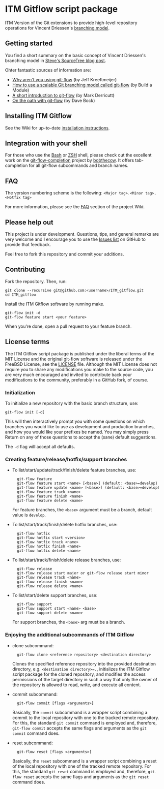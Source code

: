 ITM Gitflow script package
==========================

ITM Version of the Git extensions to provide high-level repository operations for Vincent Driessen's [branching model](http://nvie.com/posts/a-successful-git-branching-model/).


Getting started
---------------
You find a short summary on the basic concept of Vincent Driessen's branching model in [Steve's SourceTree blog post](https://blog.sourcetreeapp.com/2012/08/01/smart-branching-with-sourcetree-and-git-flow/).

Ohter fantastic sources of information are:
* [Why aren't you using git-flow](http://jeffkreeftmeijer.com/2010/why-arent-you-using-git-flow/) (by Jeff Kreeftmeijer)
* [How to use a scalable Git branching model called git-flow](http://buildamodule.com/video/change-management-and-version-control-deploying-releases-features-and-fixes-with-git-how-to-use-a-scalable-git-branching-model-called-gitflow) (by Build a Module)
* [A short introduction to git-flow](http://vimeo.com/16018419) (by Mark Derricutt)
* [On the path with git-flow](http://codesherpas.com/screencasts/on_the_path_gitflow.mov) (by Dave Bock)


Installing ITM Gitflow
-------------------
See the Wiki for up-to-date [installation instructions](https://github.com/nvie/gitflow/wiki/Installation).


Integration with your shell
---------------------------
For those who use the [Bash](http://www.gnu.org/software/bash/) or [ZSH](http://www.zsh.org) shell, please check out the excellent work on the [git-flow-completion](http://github.com/bobthecow/git-flow-completion) project by [bobthecow](http://github.com/bobthecow). It offers tab-completion for all git-flow subcommands and branch names.


FAQ
---
The version numbering scheme is the following: `<Major tag>.<Minor tag>.<Hotfix tag>`

For more information, please see the [FAQ](http://github.com/fspreng/ITM_gitflow/wiki/FAQ) section of the project Wiki.


Please help out
---------------
This project is under development. Questions, tips, and general remarks are very welcome and I encourage you to use the [Issues list](http://github.com/fspreng/ITM_gitflow/issues) on GitHub to provide that feedback.

Feel free to fork this repository and commit your additions.


Contributing
------------
Fork the repository.  Then, run:

    git clone --recursive git@github.com:<username>/ITM_gitflow.git
    cd ITM_gitflow

Install the ITM Gitflow software by running make.

    git-flow init -d
    git-flow feature start <your feature>

When you're done, open a pull request to your feature branch.

License terms
-------------
The ITM Gitflow script package is published under the liberal terms of the MIT License and the original git-flow software is released under the FreeBSD License, see the [LICENSE](LICENSE) file. Although the MIT License does not require you to share any modifications you make to the source code, you are very much encouraged and invited to contribute back your modifications to the community, preferably in a GitHub fork, of course.


### Initialization

To initialize a new repository with the basic branch structure, use:
  
	git-flow init [-d]
  
This will then interactively prompt you with some questions on which branches you would like to use as development and production branches, and how you would like your prefixes be named. You may simply press Return on any of those questions to accept the (sane) default suggestions.

The ``-d`` flag will accept all defaults.


### Creating feature/release/hotfix/support branches

* To list/start/update/track/finish/delete feature branches, use:
  
  		git-flow feature
  		git-flow feature start <name> [<base>] (default: <base>=develop)
  		git-flow feature update <name> [<base>] (default: <base>=develop)
  		git-flow feature track <name>
  		git-flow feature finish <name>
  		git-flow feature delete <name>
  
  For feature branches, the `<base>` argument must be a branch, default value is `develop`.

* To list/start/track/finish/delete hotfix branches, use:
  
  		git-flow hotfix
  		git-flow hotfix start <version>
  		git-flow hotfix track <name>
  		git-flow hotfix finish <name>
  		git-flow hotfix delete <name>

* To list/start/track/finish/delete release branches, use:
  
  		git-flow release
  		git-flow release start major or git-flow release start minor
  		git-flow release track <name>
  		git-flow release finish <name>
  		git-flow release delete <name>

* To list/start/delete support branches, use:
  
  		git-flow support
  		git-flow support start <name> <base>
  		git-flow support delete <name>
  
  For support branches, the `<base>` arg must be a branch.


### Enjoying the additional subcommands of ITM Gitflow

* clone subcommand:

  		git-flow clone <reference repository> <destination directory>

  Clones the specified reference repository into the provided destination directory, e.g. `<destination directory>=.`, initializes the ITM Gitflow script package for the cloned repository, and modifies the access permissions of the target directory in such a way that only the owner of the repository is allowed to read, write, and execute all content.

* commit subcommand:

  		git-flow commit [flags <arguments>]

  Basically, the `commit` subcommand is a wrapper script combining a commit to the local repository with one to the tracked remote repository. For this, the standard `git commit` command is employed and, therefore, `git-flow commit` accepts the same flags and arguments as the `git commit` command does.

* reset subcommand:

  		git-flow reset [flags <arguments>]

  Basically, the `reset` subcommand is a wrapper script combining a reset of the local repository with one of the tracked remote repository. For this, the standard `git reset` command is employed and, therefore, `git-flow reset` accepts the same flags and arguments as the `git reset` command does.

